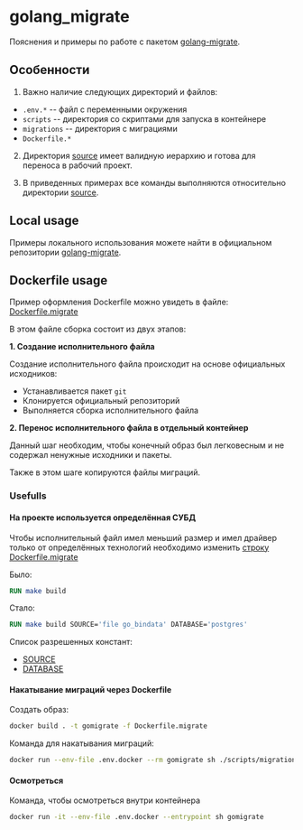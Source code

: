 # golang_migrate

Пояснения и примеры по работе с пакетом [golang-migrate](https://github.com/golang-migrate/migrate).


## Особенности

1. Важно наличие следующих директорий и файлов:
- `.env.*`     -- файл с переменными окружения
- `scripts`    -- директория со скриптами для запуска в контейнере
- `migrations` -- директория с миграциями
- `Dockerfile.*`

2. Директория [source](/source/) имеет валидную иерархию и готова для переноса в рабочий проект.

3. В приведенных примерах все команды выполняются относительно директории [source](/source/).

## Local usage
Примеры локального использования можете найти в официальном репозитории [golang-migrate](https://github.com/golang-migrate/migrate).


## Dockerfile usage

Пример оформления Dockerfile можно увидеть в файле: [Dockerfile.migrate](/source/Dockerfile.migrate)

В этом файле сборка состоит из двух этапов:

**1. Создание исполнительного файла**

Создание исполнительного файла происходит на основе официальных исходников: 
- Устанавливается пакет `git`
- Клонируется официальный репозиторий
- Выполняется сборка исполнительного файла

**2. Перенос исполнительного файла в отдельный контейнер**

Данный шаг необходим, чтобы конечный образ был легковесным и не содержал ненужные исходники и пакеты.

Также в этом шаге копируются файлы миграций.


### Usefulls

#### На проекте используется определённая СУБД

Чтобы исполнительный файл имел меньший размер и имел драйвер только от определённых технологий необходимо изменить [строку Dockerfile.migrate](/source/Dockerfile.migrate#L12)

Было:
```Dockerfile
RUN make build
```

Стало:
```Dockerfile
RUN make build SOURCE='file go_bindata' DATABASE='postgres'
```

Список разрешенных констант:
- [SOURCE](https://github.com/golang-migrate/migrate/blob/master/Makefile#L1)
- [DATABASE](https://github.com/golang-migrate/migrate/blob/master/Makefile#L2)

#### Накатывание миграций через Dockerfile

Создать образ:
```sh
docker build . -t gomigrate -f Dockerfile.migrate
```

Команда для накатывания миграций:
```sh
docker run --env-file .env.docker --rm gomigrate sh ./scripts/migrations/up.sh
```

#### Осмотреться

Команда, чтобы осмотреться внутри контейнера

```sh
docker run -it --env-file .env.docker --entrypoint sh gomigrate
```
